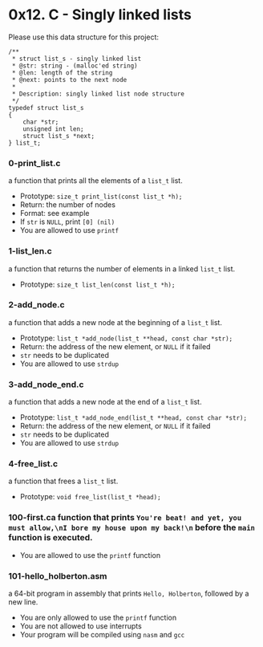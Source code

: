 
# 0x12. C - Singly linked lists

Please use this data structure for this project:

```
/**
 * struct list_s - singly linked list
 * @str: string - (malloc'ed string)
 * @len: length of the string
 * @next: points to the next node
 *
 * Description: singly linked list node structure
 */
typedef struct list_s
{
    char *str;
    unsigned int len;
    struct list_s *next;
} list_t;
```

### 0-print_list.c
a function that prints all the elements of a  `list_t`  list.

-   Prototype:  `size_t print_list(const list_t *h);`
-   Return: the number of nodes
-   Format: see example
-   If  `str`  is  `NULL`, print  `[0] (nil)`
-   You are allowed to use  `printf`

### 1-list_len.c
a function that returns the number of elements in a linked  `list_t`  list.

-   Prototype:  `size_t list_len(const list_t *h);`

### 2-add_node.c
a function that adds a new node at the beginning of a  `list_t`  list.

-   Prototype:  `list_t *add_node(list_t **head, const char *str);`
-   Return: the address of the new element, or  `NULL`  if it failed
-   `str`  needs to be duplicated
-   You are allowed to use  `strdup`

### 3-add_node_end.c
a function that adds a new node at the end of a  `list_t`  list.

-   Prototype:  `list_t *add_node_end(list_t **head, const char *str);`
-   Return: the address of the new element, or  `NULL`  if it failed
-   `str`  needs to be duplicated
-   You are allowed to use  `strdup`

### 4-free_list.c
a function that frees a  `list_t`  list.

-   Prototype:  `void free_list(list_t *head);`

### 100-first.ca function that prints  `You're beat! and yet, you must allow,\nI bore my house upon my back!\n`  before the  `main`  function is executed.

-   You are allowed to use the  `printf`  function

### 101-hello_holberton.asm
a 64-bit program in assembly that prints  `Hello, Holberton`, followed by a new line.

-   You are only allowed to use the  `printf`  function
-   You are not allowed to use interrupts
-   Your program will be compiled using  `nasm`  and  `gcc`
